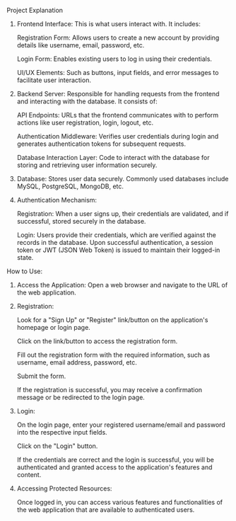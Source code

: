 Project Explanation

1) Frontend Interface: This is what users interact with. It includes:

      Registration Form: Allows users to create a new account by providing details like username, email, password, etc.
      
      Login Form: Enables existing users to log in using their credentials.
      
      UI/UX Elements: Such as buttons, input fields, and error messages to facilitate user interaction.
      
2) Backend Server: Responsible for handling requests from the frontend and interacting with the database. It consists of:

      API Endpoints: URLs that the frontend communicates with to perform actions like user registration, login, logout, etc.
      
      Authentication Middleware: Verifies user credentials during login and generates authentication tokens for subsequent requests.
      
      Database Interaction Layer: Code to interact with the database for storing and retrieving user information securely.
      
3) Database: Stores user data securely. Commonly used databases include MySQL, PostgreSQL, MongoDB, etc.

4) Authentication Mechanism:

      Registration: When a user signs up, their credentials are validated, and if successful, stored securely in the database.
      
      Login: Users provide their credentials, which are verified against the records in the database. Upon successful authentication, a session token or JWT (JSON Web Token) is issued to maintain their logged-in state.



How to Use:

1) Access the Application: Open a web browser and navigate to the URL of the web application.

2) Registration:

      Look for a "Sign Up" or "Register" link/button on the application's homepage or login page.
      
      Click on the link/button to access the registration form.
      
      Fill out the registration form with the required information, such as username, email address, password, etc.
      
      Submit the form.
      
      If the registration is successful, you may receive a confirmation message or be redirected to the login page.
      
3) Login:

      On the login page, enter your registered username/email and password into the respective input fields.
      
      Click on the "Login" button.
      
      If the credentials are correct and the login is successful, you will be authenticated and granted access to the application's features and content.
      
4) Accessing Protected Resources:

      Once logged in, you can access various features and functionalities of the web application that are available to authenticated users.
